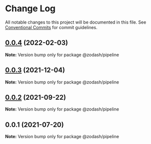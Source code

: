 # Change Log

All notable changes to this project will be documented in this file.
See [Conventional Commits](https://conventionalcommits.org) for commit guidelines.

## [0.0.4](https://github.com/zcorky/zodash/compare/@zodash/pipeline@0.0.3...@zodash/pipeline@0.0.4) (2022-02-03)

**Note:** Version bump only for package @zodash/pipeline





## [0.0.3](https://github.com/zcorky/zodash/compare/@zodash/pipeline@0.0.2...@zodash/pipeline@0.0.3) (2021-12-04)

**Note:** Version bump only for package @zodash/pipeline





## [0.0.2](https://github.com/zcorky/zodash/compare/@zodash/pipeline@0.0.1...@zodash/pipeline@0.0.2) (2021-09-22)

**Note:** Version bump only for package @zodash/pipeline





## 0.0.1 (2021-07-20)

**Note:** Version bump only for package @zodash/pipeline
